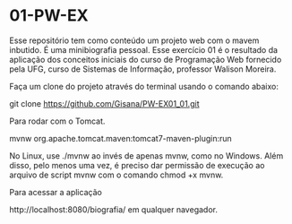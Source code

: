 # 01-PW-EX
Esse repositório tem como conteúdo um projeto web com o mavem inbutido. É uma minibiografia pessoal.
Esse exercício 01 é o resultado da aplicação dos conceitos iniciais do curso de Programação Web fornecido pela UFG, curso de Sistemas de Informação, professor Walison Moreira.


Faça um clone do projeto através do terminal usando o comando abaixo:

git clone https://github.com/Gisana/PW-EX01_01.git

Para rodar com o Tomcat.

mvnw org.apache.tomcat.maven:tomcat7-maven-plugin:run

No Linux, use ./mvnw ao invés de apenas mvnw, como no Windows. 
Além disso, pelo menos uma vez, é preciso dar permissão de execução ao arquivo de script mvnw com o comando chmod +x mvnw.

Para acessar a aplicação

http://localhost:8080/biografia/ em qualquer navegador.



